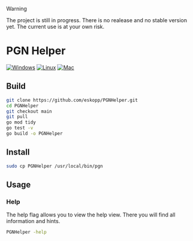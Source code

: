 > [!WARNING]  
> The project is still in progress. There is no realease and no stable version yet. The current use is at your own risk.

# PGN Helper

[![Windows](https://github.com/eskopp/PGNHelper/actions/workflows/windows.yml/badge.svg)](https://github.com/eskopp/PGNHelper/actions/workflows/windows.yml) [![Linux](https://github.com/eskopp/PGNHelper/actions/workflows/linux.yml/badge.svg)](https://github.com/eskopp/PGNHelper/actions/workflows/linux.yml) [![Mac](https://github.com/eskopp/PGNHelper/actions/workflows/Mac.yml/badge.svg)](https://github.com/eskopp/PGNHelper/actions/workflows/Mac.yml)

## Build

```bash
git clone https://github.com/eskopp/PGNHelper.git
cd PGNHelper
git checkout main
git pull 
go mod tidy
go test -v
go build -o PGNHelper
```

## Install
```bash
sudo cp PGNHelper /usr/local/bin/pgn
```

## Usage

### Help
The help flag allows you to view the help view. There you will find all information and hints.
```bash
PGNHelper -help
```
